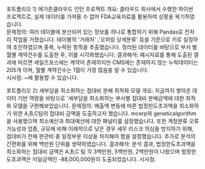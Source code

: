 포트폴리오 1) 메가존클라우드 인턴 프로젝트
개요: 클라우드 회사에서 수행한 파이썬 프로젝트로, 실제 데이터를 가져올 수 없어 FDA교육자료를 활용하여 상황을 복기하였습니다.  
문제정의: 여러 테이블에 분산되어 있는 정보를 하나로 통합하기 위해 Pandas로 전처리 작업을 거쳤습니다. 테이블의 '거래처' ,'오퍼링 상세분류' 등을 기준으로 키로 설정하여 조인하였으며 중복, 누락된 항목을 추출했습니다. 정리된 데이터를 바탕으로 부서 별 월별 계약건수를 도출한 후, 이를 시각화했습니다.
결과해석: 예시자료를 통해 도출된 결과에 따르면 세일즈포스에는 계약이 존재하지만 CMS에는 존재하지 않는 누락데이터는 205개 이며, 월별 계약건수는 1월이 가장 많음을 알 수 있습니다.  
시사점: ~에 활용할 수 있습니다. 

포트폴리오 2) 세부담을 최소화하는 접대비 분배 최적화 모델
개요: 지금까지 쌓아온 데이터 기반 역량을 바탕으로 '세부담을 최소화하는 부서별 접대비 분배금액에 대한 최적화 모델을 구현해보았습니다. 
문제정의: 매출액 변동에 따른 법정한도초과액을 최소화하기 위한 A,B,C팀의 접대비 금액을 도출하고자 했습니다. mcerp와 geneticalgorithm을 사용했으며 최소예산과 최대예산에 대한 패널티를 설정했습니다. 또한 계정분류 오류가능성과 업종, 규모에 비해 이례적으로 낮은 경우 세무 리스크 의심을 방지하기 위해, 접대비가 전체 판관비 중 일정부분 이상을 차지해야 함을 설정했습니다. 추가로 분석의 간편화를 위해 백만원 단위를 생략하였습니다.
결과해석: 분석 결과, 법정한도초과액을 최소화하는 접대비 금액은 A,B,C 팀 각 3백만원, 5백만원, 2백만원이 나왔으며 법정한도초과액은 미달금액인 -88,000,000원이 도출되었습니다. 
시사점: 
